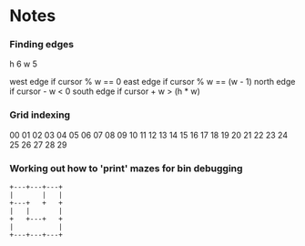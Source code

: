 # Notes

### Finding edges

h 6
w 5

west edge if cursor % w == 0
east edge if cursor % w == (w - 1)
north edge if cursor - w < 0
south edge if cursor + w > (h \* w)

### Grid indexing

00 01 02 03 04
05 06 07 08 09
10 11 12 13 14
15 16 17 18 19
20 21 22 23 24
25 26 27 28 29

### Working out how to 'print' mazes for bin debugging

```
+---+---+---+
|       |   |
+---+   +   +
|   |       |
+   +---+   +
|           |
+---+---+---+
```
